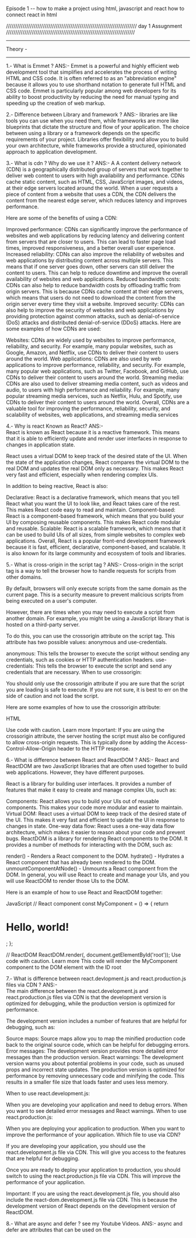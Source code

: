 Episode 1 --
how to make a project using html, javascript and react
how to connect react in html


///////////////////////////////////////////////////////////////////////
day 1 Assugnment
//////////////////////////////////////////////////////////////////////


********************
Theory -
********************


1.-  What is Emmet ?
   ANS:-  Emmet is a powerful and highly efficient web development tool that simplifies and accelerates the process of writing HTML and CSS code. It is often referred to as an "abbreviation engine" because it allows you to use shorthand notation to generate full HTML and CSS code. Emmet is particularly popular among web developers for its ability to boost productivity by reducing the need for manual typing and speeding up the creation of web markup.

2.-  Difference between Library and framework ?
   ANS:-  libraries are like tools you can use when you need them, while frameworks are more like blueprints that dictate the structure and flow of your application. The choice between using a library or a framework depends on the specific requirements of your project. Libraries offer flexibility and allow you to build your own architecture, while frameworks provide a structured, opinionated approach to application development.

3.- What is cdn ? Why do we use it ?
ANS:-  A
A content delivery network (CDN) is a geographically distributed group of servers that work together to deliver web content to users with high availability and performance. CDNs cache static content, such as HTML, CSS, JavaScript images, and videos, at their edge servers located around the world. When a user requests a piece of content from a website that uses a CDN, the CDN delivers the content from the nearest edge server, which reduces latency and improves performance.

Here are some of the benefits of using a CDN:

Improved performance: CDNs can significantly improve the performance of websites and web applications by reducing latency and delivering content from servers that are closer to users. This can lead to faster page load times, improved responsiveness, and a better overall user experience.
Increased reliability: CDNs can also improve the reliability of websites and web applications by distributing content across multiple servers. This means that if one server goes down, other servers can still deliver the content to users. This can help to reduce downtime and improve the overall availability of websites and web applications.
Reduced bandwidth costs: CDNs can also help to reduce bandwidth costs by offloading traffic from origin servers. This is because CDNs cache content at their edge servers, which means that users do not need to download the content from the origin server every time they visit a website.
Improved security: CDNs can also help to improve the security of websites and web applications by providing protection against common attacks, such as denial-of-service (DoS) attacks and distributed denial-of-service (DDoS) attacks.
Here are some examples of how CDNs are used:

Websites: CDNs are widely used by websites to improve performance, reliability, and security. For example, many popular websites, such as Google, Amazon, and Netflix, use CDNs to deliver their content to users around the world.
Web applications: CDNs are also used by web applications to improve performance, reliability, and security. For example, many popular web applications, such as Twitter, Facebook, and GitHub, use CDNs to deliver their content to users around the world.
Streaming media: CDNs are also used to deliver streaming media content, such as videos and audio, to users with high performance and reliability. For example, many popular streaming media services, such as Netflix, Hulu, and Spotify, use CDNs to deliver their content to users around the world.
Overall, CDNs are a valuable tool for improving the performance, reliability, security, and scalability of websites, web applications, and streaming media services




4.-  Why is react Known as React?
ANS:-  
React is known as React because it is a reactive framework. This means that it is able to efficiently update and render user interfaces in response to changes in application state.

React uses a virtual DOM to keep track of the desired state of the UI. When the state of the application changes, React compares the virtual DOM to the real DOM and updates the real DOM only as necessary. This makes React very fast and efficient, especially when rendering complex UIs.

In addition to being reactive, React is also:

Declarative: React is a declarative framework, which means that you tell React what you want the UI to look like, and React takes care of the rest. This makes React code easy to read and maintain.
Component-based: React is a component-based framework, which means that you build your UI by composing reusable components. This makes React code modular and reusable.
Scalable: React is a scalable framework, which means that it can be used to build UIs of all sizes, from simple websites to complex web applications.
Overall, React is a popular front-end development framework because it is fast, efficient, declarative, component-based, and scalable. It is also known for its large community and ecosystem of tools and libraries.



5.-  What is cross-origin in the script tag ?
ANS:-  Cross-origin in the script tag is a way to tell the browser how to handle requests for scripts from other domains.

By default, browsers will only execute scripts from the same domain as the current page. This is a security measure to prevent malicious scripts from being executed on a user's computer.

However, there are times when you may need to execute a script from another domain. For example, you might be using a JavaScript library that is hosted on a third-party server.

To do this, you can use the crossorigin attribute on the script tag. This attribute has two possible values: anonymous and use-credentials.

anonymous: This tells the browser to execute the script without sending any credentials, such as cookies or HTTP authentication headers.
use-credentials: This tells the browser to execute the script and send any credentials that are necessary.
When to use crossorigin:

You should only use the crossorigin attribute if you are sure that the script you are loading is safe to execute. If you are not sure, it is best to err on the side of caution and not load the script.

Here are some examples of how to use the crossorigin attribute:

HTML
<script crossorigin="anonymous" src="https://example.com/my-script.js"></script>

<script crossorigin="use-credentials" src="https://example.com/my-script.js"></script>
Use code with caution. Learn more
Important: If you are using the crossorigin attribute, the server hosting the script must also be configured to allow cross-origin requests. This is typically done by adding the Access-Control-Allow-Origin header to the HTTP response.




6.-  What is difference between React and ReactDOM ?
ANS:-  React and ReactDOM are two JavaScript libraries that are often used together to build web applications. However, they have different purposes.

React is a library for building user interfaces. It provides a number of features that make it easy to create and manage complex UIs, such as:

Components: React allows you to build your UIs out of reusable components. This makes your code more modular and easier to maintain.
Virtual DOM: React uses a virtual DOM to keep track of the desired state of the UI. This makes it very fast and efficient to update the UI in response to changes in state.
One-way data flow: React uses a one-way data flow architecture, which makes it easier to reason about your code and prevent bugs.
ReactDOM is a library for rendering React components to the DOM. It provides a number of methods for interacting with the DOM, such as:

render() - Renders a React component to the DOM.
hydrate() - Hydrates a React component that has already been rendered to the DOM.
unmountComponentAtNode() - Unmounts a React component from the DOM.
In general, you will use React to create and manage your UIs, and you will use ReactDOM to render those UIs to the DOM.

Here is an example of how to use React and ReactDOM together:

JavaScript
// React component
const MyComponent = () => {
  return <h1>Hello, world!</h1>;
};

// ReactDOM
ReactDOM.render(<MyComponent />, document.getElementById('root'));
Use code with caution. Learn more
This code will render the MyComponent component to the DOM element with the ID root




7.-  What is difference between react.devlopment.js and react.production.js files via CDN ?
ANS:-  
The main difference between the react.development.js and react.production.js files via CDN is that the development version is optimized for debugging, while the production version is optimized for performance.

The development version includes a number of features that are helpful for debugging, such as:

Source maps: Source maps allow you to map the minified production code back to the original source code, which can be helpful for debugging errors.
Error messages: The development version provides more detailed error messages than the production version.
React warnings: The development version warns you about potential problems in your code, such as unused props and incorrect state updates.
The production version is optimized for performance by removing unnecessary code and minifying the code. This results in a smaller file size that loads faster and uses less memory.

When to use react.development.js:

When you are developing your application and need to debug errors.
When you want to see detailed error messages and React warnings.
When to use react.production.js:

When you are deploying your application to production.
When you want to improve the performance of your application.
Which file to use via CDN?

If you are developing your application, you should use the react.development.js file via CDN. This will give you access to the features that are helpful for debugging.

Once you are ready to deploy your application to production, you should switch to using the react.production.js file via CDN. This will improve the performance of your application.

Important: If you are using the react.development.js file, you should also include the react-dom.development.js file via CDN. This is because the development version of React depends on the development version of ReactDOM.




8.-  What are async and defer ? see my Youtube Videos.
ANS:-  async and defer are attributes that can be used on the <script> tag in HTML to control how JavaScript files are loaded and executed.

async

The async attribute tells the browser to download and execute the JavaScript file as soon as it is available, without waiting for the rest of the page to load.
This can improve the performance of your page, but it can also cause problems if the JavaScript file depends on other elements on the page that have not yet loaded.
For example, if the JavaScript file contains code to initialize a navigation menu, and the navigation menu has not yet been loaded, the JavaScript code will not be able to initialize the menu properly.
defer

The defer attribute tells the browser to download the JavaScript file but wait to execute it until the rest of the page has loaded.
This ensures that the JavaScript file will not interfere with the loading of other elements on the page.
However, it can also delay the execution of the JavaScript code, which can impact the performance of your page.
When to use async and defer

You should use the async attribute if you want to improve the performance of your page and the JavaScript file does not depend on other elements on the page.
You should use the defer attribute if you want to ensure that the JavaScript file does not interfere with the loading of other elements on the page.
Which one to use?

In general, it is best to use the defer attribute unless you have a specific reason to use the async attribute.

Here are some examples of when you might use the async attribute:

If you are using a JavaScript library that needs to be loaded as soon as possible, such as a library that provides analytics or crash reporting.
If you are using a JavaScript file to load other resources, such as images or CSS files.
Here are some examples of when you might use the defer attribute:

If you are using a JavaScript file to initialize UI elements, such as a navigation menu or a modal dialog.
If you are using a JavaScript file to handle user interaction, such as clicking a button or submitting a form.





9.-   What is rrow Functions in react ?
And:- Arrow functions are a concise way to write functions in JavaScript. They were introduced in ES6, and they are widely used in React.
Arrow functions have a number of benefits over traditional function expressions, including:
:- They are more concise.
:- They are lexically bound, which means that they do not need to be bound to a specific context.
:- They can be used as expressions, which makes them more flexible.
To define an arrow function, you use the following syntax:

For example, the following arrow function is equivalent to the following traditional function expression:

JavaScript
const add = (a, b) => {
  return a + b;
};

function add(a, b) {
  return a + b;
}
Use code with caution. Learn more
Arrow functions can be used anywhere that a function expression is expected. For example, you can use them to define event handlers, component lifecycle methods, and render functions.

Here is an example of how to use an arrow function as an event handler:

JavaScript
<button onClick={() => alert('Hello, world!')}>Click me!</button>
Use code with caution. Learn more
This code will render a button that alerts the message "Hello, world!" when it is clicked.

Arrow functions are a powerful tool that can make your React code more concise, readable, and flexible.

Here are some additional benefits of using arrow functions in React:

Improved readability: Arrow functions can make your React code more readable by reducing the amount of boilerplate code that you need to write.
Reduced code duplication: Arrow functions can help you to reduce code duplication by allowing you to define concise, reusable functions.
Enhanced performance: Arrow functions can help to improve the performance of your React code by reducing the amount of overhead that is required to execute functions.


**********************
COADING -
**********************

1.- Setup all tool on your Pc 
   a.- VS Code
   b.- Chrome
   c.- Extensions
2.- Create a new Git Repo
3.- Built your First Hello World Program using 
   a.- Just HTML
   b.- Js and Manipulate the DOM
   c.- Using React
4.- use CDN links
5.- Creat an Elemnent 
6.- Create nested React Elements 
7.- use root.render
8.- Push Code to GitHub
9.- Learn About Arrow Functions before the next class







************************************************************************************************************
************************************************************************************************************
************************************************************************************************************
* day 2 Class Note
************************************************************************************************************
************************************************************************************************************-
* Parcel doing from pareljs.org-
* Dev Build
* Local server
* HMR (Hote Module Replacement)
* File Watching algrothime
* caching
* Image Optimization
* Minification
* Bundling
* Compress
* Consistant Hashing
* Coe Splitting
* Diffrential Bundling ( Support Older Browsers)
* Dignostic
* Error Handling
* HTTPs Tree Shaking ( reomve unused code for you)
* Diferent dev and Production Bundles
* 
* 
*
* 
* 
*
* 
*  
* ///////////////////////////////////////////////////////////////////////
* day 2 Assignment
* //////////////////////////////////////////////////////////////////////
* 
* 
* 
* ********************
* Theory -
* ********************
* 
* 1.-  What is NPM?
*    ANS:-  NPM is a package manager. it's not just node package manager no its official site it dan't hav a singal full form.
 -------   Here's a breakdown of what npm does:
*   Package Registry: npm serves as a huge repository of software packages written in JavaScript. These packages contain code for various functionalities, like
    building web applications, performing API requests, manipulating data, and much more.
*   Package Installation and Management: npm allows you to easily install these packages into your project by running simple commands. It downloads the required 
    package files, manages dependencies between packages, and ensures everything is configured correctly.
    Version Control: npm lets you specify which version of a package you want to install and provides a way to update packages to newer versions easily.
    Dependency Resolution: When a package depends on other packages, npm automatically determines the required versions and installs them, saving you time and 
    effort.
    Script Execution: npm provides the ability to run custom scripts associated with packages, such as build scripts or test scripts.
    Community Contribution: npm thrives on a large and active community of developers who contribute and maintain packages, constantly expanding the available 
    functionalities.
  ------- Here are some reasons why npm is popular among developers:

     Wide range of packages: --  The npm registry boasts millions of packages, catering to various needs and tasks.
     Ease of use: --  Installing and managing packages is straightforward with simple commands.
    Version control: --  npm ensures you get the right version of each package and offers convenient upgrading options.
    Dependency management: --  npm handles dependencies automatically, simplifying project setup and maintenance.
* 
* 
* 2.- What is Parcel/Webpack? Why do we need it?
*  ANS:-  Both Parcel and Webpack are bundlers for front-end development. They are tools that help you bundle multiple files like your JavaScript, CSS, and HTML into a single file or a set of optimized files for your web application. This makes your web app leaner, faster to load, and easier to manage.

Here's why you might need a bundler like Parcel or Webpack:

Modularization: Break down your code into smaller, reusable modules for better organization and easier maintenance.
Dependency Management: Handle dependencies between different modules, ensuring everything works together seamlessly.
Transpiling: Convert modern JavaScript syntax to older versions that most browsers understand.
Minification: Reduce the size of your code by removing unnecessary characters and whitespace, improving loading speed.
Module Hot Reloading: See changes you make to your code reflected in the browser instantly without needing to refresh the page.
But why choose Parcel or Webpack? Each has its strengths and weaknesses:

Parcel:

Zero configuration: Just install Parcel and start using it without any complex setup.
Fast and simple: Bundles your code quickly and efficiently, making it good for beginners and smaller projects.
Automatic file type support: Handles various file types like JavaScript, CSS, HTML, and images without needing additional plugins.
Limited customization: Less flexible than Webpack for fine-grained control over your bundling process.
Webpack:

Highly configurable: Offers extensive options for customizing your bundling process to fit your specific needs.
Powerful ecosystem: Supports a vast array of plugins and loaders for specific functionalities and integrations.
Scalable: Suitable for large and complex projects with intricate dependencies and customization requirements.
Steeper learning curve: Requires more configuration and understanding of its inner workings compared to Parcel.
* 3.- What is Parcel-cache?
*  ans:-  
In Parcel, the .parcel-cache directory acts as a temporary storage location for information about your project during the build process. It plays a crucial role in optimizing build times and improving developer experience.

Here's how parcel-cache works:

Storing processed information: During the initial build, Parcel analyzes your project files, processes them (transpiling, minifying, etc.), and saves the processed versions in the .parcel-cache directory. This includes things like converted JavaScript modules, optimized CSS styles, and prepared assets.

Faster subsequent builds: When you make changes to your project and re-run Parcel, it checks the .parcel-cache directory for existing information. If the relevant files haven't changed, it can simply utilize the cached versions instead of reprocessing them from scratch. This significantly speeds up the build process, especially for large projects with numerous files.

Granular cache invalidation: .parcel-cache isn't just a static dump of everything. Parcel intelligently tracks dependencies between files. If you modify a file, it only invalidates the cached versions of files directly affected by the change and reprocesses those, while leaving others untouched. This ensures efficient cache utilization and avoids unnecessary rebuilding of unchanged parts.

Benefits of parcel-cache:

Faster build times: Subsequent builds become significantly faster because of cached information, saving you development time.
Improved developer experience: Quicker builds make the development process smoother and more responsive.
Resource optimization: Reusing cached information reduces CPU and memory usage during builds.
* 4.- What is npx?
*  ANS:-  npx stands for Node Package Executor. It's a utility included with npm, the Node Package Manager. Unlike npm, which primarily focuses on installing and managing packages, npx offers a way to execute packages globally without installing them.

Here's how npx works:

Executing packages: Simply use npx followed by the package name to run it, even if it's not installed globally. It automatically locates the package in the npm registry, downloads it temporarily, and runs it.
Avoiding global installations: This eliminates the need to install packages globally, which can clutter your system and lead to conflicts.
Temporary dependencies: The downloaded package is only used for the current execution and disappears afterward, ensuring a clean working environment.
Version control: You can specify the desired version of the package using the @ symbol after the package name, ensuring you use the specific version needed.
Here are some benefits of using npx:

Convenience: Avoids the hassle of installing and uninstalling packages for temporary usage.
Cleanliness: Maintains a clean system by not polluting it with unnecessary global installations.
Version control: Ensures you run the intended version of the package for each execution.
Versatility: Works with any package available in the npm registry, not just development tools.
Here are some examples of how you can use npx:

Run the ESLint linter on a single file: npx eslint my-file.js
Generate a new React project with Create React App: npx create-react-app my-app
Start a local server with Prettier: npx prettier-server
Overall, npx is a valuable tool for developers as it offers a convenient and efficient way to execute packages without adding clutter to your system. It promotes a clean development environment and allows you to utilize various tools without permanent installations.
* 5.- What is difference between dependencies vs devDependencies?
*  ANS:-  
Both dependencies and devDependencies are important parts of managing packages in projects, but they serve different purposes. Here's a breakdown of their key differences:

Dependencies:

Required for production: These are packages your application needs to function properly in a live environment. They are included in the final version of your application that users interact with.
Examples: Libraries for essential functionalities like UI rendering, data fetching, routing, etc.
Installation: Installed with npm install by default and automatically included in your production builds.
devDependencies:

Development tools: These are packages used only during the development process, not in the final application. They help with tasks like building, testing, linting, debugging, etc.
Examples: Build tools like Webpack, ESLint for code quality, test frameworks like Jest, etc.
Installation: Installed with npm install --save-dev and excluded from production builds.

Here's a table summarizing the key differences:

Feature           	                          Dependencies	                                  devDependencies
Purpose	                                Required for production functionality	         Used only during development
Included in final application	          Yes                                            No
Installation command	                  npm install	                                   npm install --save-dev
Excluded from production builds	        No	                                           Yes


Why the distinction matters:
Keeping production builds lean: By excluding devDependencies from your production builds, you keep the final application size smaller and faster to load for users.
Clear separation of concerns: Having separate dependencies and devDependencies helps maintain a clean project structure and avoids unnecessary clutter in your production code.
Development convenience: Easily access development tools while keeping them separate from your core application logic.
Choosing the right category:

It's crucial to carefully consider which category a package belongs to. If it's essential for your application's functionality, it belongs under dependencies. If it's solely used for development tasks, consider it a devDependency.

By understanding the differences and using them properly, you can manage your project's dependencies efficiently and optimize your production builds for better performance.
* 6.- What is Tree Shaking?
* ANS:-  In software development, particularly in JavaScript applications, tree shaking refers to the process of removing unused code from your bundle. Imagine a tree with numerous branches, where each branch represents a module in your code. Tree shaking identifies and eliminates the branches (modules) that aren't actually used by your application, resulting in a leaner and faster bundle.

Here's how it works:

Dependency analysis: During the build process, tools like Webpack or Parcel analyze your code to determine which modules are imported and used by other modules. Essentially, they trace the "connections" between branches in the tree.
Identifying dead code: Modules not connected to anything and not directly imported by your application are considered "dead code." These are the branches that can be safely removed without affecting the functionality of your code.
Code removal: The identified dead code is then physically removed from your bundle, significantly reducing its size.
Benefits of tree shaking:

Smaller bundle size: Less code translates to a smaller bundle, which reduces download times and improves the performance of your application.
Faster loading times: Smaller bundles take less time to download and parse, leading to quicker web application loading.
Improved user experience: Faster loading times translate to a better user experience, especially on slower internet connections.
Efficient resource utilization: Reduced code usage optimizes memory usage and resource consumption on both client and server sides.
How to enable tree shaking:

Bundlers: Most modern bundlers like Webpack and Parcel come with tree shaking functionality built-in. You can often enable it with specific configuration options or flags.
Module systems: Using modern module systems like ES Modules with static imports and exports helps the bundler better understand dependencies and analyze dead code effectively.
Remember:

Tree shaking effectiveness depends on your code structure and how well modules are imported and used.
Not all code can be removed through tree shaking. Code used dynamically or at runtime might still be included.
Overall, tree shaking is a valuable technique for optimizing your JavaScript applications, leading to faster loading times, better user experience, and efficient resource utilization. By incorporating it into your development workflow, you can deliver robust and performant web applications.
* 7.- What is Hot Module Replacement? 
*   ANS:- 
Hot Module Replacement (HMR) is a powerful feature in development tools like Webpack that enables you to see changes you make to your code reflected in the browser instantly, without needing to refresh the page. This can significantly improve your development experience by making it faster and more efficient to iterate on your code.

Here's how it works:

Changes detected: When you edit a file (JavaScript, CSS, HTML, etc.) in your project, HMR automatically detects the change.
Module analysis: HMR analyzes the changed file and determines which modules it impacts and how they relate to other modules in your application.
Selective update: Instead of rebuilding the entire application, HMR only updates the affected modules and replaces them in the existing bundle running in the browser.
Instant update: The refreshed modules are quickly injected into the running application, causing the changes to appear in the browser instantaneously.
Benefits of HMR:

Faster development cycle: You don't need to wait for page refreshes after every change, leading to a much faster development cycle.
Improved debugging: You can see the impact of your changes immediately, making it easier to diagnose and fix bugs.
Enhanced productivity: HMR eliminates the repetitive task of refreshing the page, allowing you to focus on coding and improving your application.
Live coding experience: You can effectively "live code" and see your changes come to life instantly, making development more interactive and enjoyable.
Limitations of HMR:

Not guaranteed for all modules: Certain modules (like those using complex state management) might not be fully compatible with HMR.
Performance considerations: While generally fast, HMR can sometimes add slight overhead to the building and updating process.
Overall, HMR is a powerful tool that can significantly improve your development workflow by making it faster, more efficient, and more enjoyable. It's especially beneficial for projects with frequent code changes and complex UIs.
* 8.- listdown your faverite five superpowers of parceland describe any three of them in your words?
*   ANS:- 1. Zero Configuration: Imagine stepping into a kitchen with all the ingredients prepped and the utensils ready to go. Parcel is like that! It requires minimal configuration, allowing you to start building your project right away without getting bogged down in settings and options.

2. Blazingly Fast Bundling: Forget waiting for your code to compile for an eternity. Parcel boasts incredibly fast bundling speeds, letting you see your changes reflected in the browser instantly. Development becomes a smooth, responsive dance instead of a slow, frustrating crawl.

3. Automatic File Type Support: Whether you're dealing with JavaScript, CSS, HTML, images, or even fonts, Parcel handles them all effortlessly. No need to install separate loaders or plugins for each file type. It's like having a universal translator for your code ecosystem.

4. Developer Experience Delight: Parcel focuses on making your development life a paradise. Hot Module Replacement lets you see changes instantly, code splitting keeps your bundle size lean, and error messages are clear and helpful. It's like coding with a best friend who always has your back.

5. Built-in Server and Production Readiness: Gone are the days of setting up separate servers for development and production. Parcel includes a built-in development server and helps you prepare your code for deployment with ease. It's like having a one-stop shop for your entire front-end workflow.

Describing three in my own words:

Zero Configuration: Picture a painter's palette with all the vibrant colors readily available. No need to mix your own or search for the perfect shade. With Parcel, you grab your brush and start painting immediately, unleashing your creativity without technical roadblocks.

Blazingly Fast Bundling: Imagine a cheetah typing code instead of a snail. That's the speed we're talking about! Changes appear in the browser like lightning, keeping your development flow in a constant state of momentum and excitement.

Automatic File Type Support: Think of a universal translator for languages, but for code files. Parcel understands all the dialects, seamlessly handling JavaScript, CSS, HTML, and more, allowing you to communicate your ideas in any format without needing multiple interpreters.

These are just a taste of Parcel's impressive superpowers. If you're looking for a tool that makes front-end development faster, smoother, and more enjoyable, give Parcel a try. It might just become your new code superhero!
* 9.- What is .gitignore? What should we add and not add into it?
*   ANS:- .gitignore file is a simple text file in your Git repository that tells Git what files and folders to ignore when tracking changes. This helps keep your Git repository clean and organized by excluding unnecessary or temporary files that shouldn't be part of your codebase.

Here's what to add and not add to your .gitignore file:

Add:

Generated files: Any files generated by build processes, compilers, or other tools, like compiled JavaScript/CSS, minified files, or production builds.
Environment-specific files: Configuration files specific to your development environment, like local database credentials, API keys, or development server settings.
Logs and temporary files: Temporary files created during development, like logs, caches, or test output.
Personal and IDE settings: IDE project files, code editor settings, or personal configuration files not relevant to the codebase.
Large media files: Big multimedia files like images, videos, or audio not intended for version control due to their size.
Don't Add:

Source code: Any files containing your actual code (JavaScript, Python, etc.), templates, or configuration files relevant to your application's functionality.
Documentation: Application documentation, readme files, or API reference files that should be tracked and versioned.
Tests: Unit tests, integration tests, and other test files essential for verifying your code's functionality.
Build scripts: Scripts used to build your application, like webpack configuration files or deployment scripts.
Important data: Configuration files or data files vital for the application's operation, like database schema definitions or seed data.
Remember:

Use clear and concise patterns in your .gitignore file. Common ignore patterns like *.log or node_modules/* can be helpful.
Be cautious about ignoring things like sensitive information or production secrets. Consider using separate files or environment variables for such data.
Share your .gitignore file with your team to ensure everyone follows the same rules for Git.
By maintaining a well-crafted .gitignore file, you can improve your Git workflow and keep your repository clean, focused, and easy to manage.
* 10.- What is deferance between package.json and package-lock.json?
*   ANS:- The main difference between package.json and package-lock.json lies in their purpose and how they manage dependencies in your project. Here's a breakdown:

1. Purpose:

package.json:

Acts as the manifest file for your project.
Specifies project information like name, version, description, authors, etc.
Declares your project's dependencies by listing the packages it relies on, along with their desired versions (ranges or specific versions).
package-lock.json:

Generated automatically by npm when you install or update a package.
Locks down the exact versions of all your dependencies and their sub-dependencies.
Ensures deterministic installations across different environments, regardless of individual machine configurations.
2. Version Management:

package.json:

Provides flexible version ranges for dependencies. For example, you might specify "^3.2.0" for a package, allowing npm to install any version above 3.2.0 but below 4.0.0.
This gives you some freedom to automatically get newer minor or patch updates within the specified range.
package-lock.json:

Pins down the exact version of every dependency and its sub-dependencies.
This ensures every machine installing your project uses the same precise versions, leading to reproducible builds and behavior.
3. Sharing and Collaboration:

package.json:

Shared with your team and included in version control like Git.
Developers can understand the declared dependencies and their versions.
Provides a basis for initial installation and setup.
package-lock.json:

Primarily used locally on each developer's machine.
Guards against unexpected dependency changes due to version ranges in package.json.
Should not be included in version control.
In summary:

package.json specifies your desired dependencies and versions, offering flexibility.
package-lock.json ensures exact versions are used in every installation, promoting reproducibility and stability.
Both files work together to manage your project's dependencies effectively. By understanding their differences, you can leverage them to maintain a reliable and predictable development environment.
* 11.- Why should i not modify package-lock.json?
*   ANS:- There are several reasons why you should generally avoid modifying package-lock.json manually:

Deterministic builds: package-lock.json ensures that whenever you run npm install or npm update, your project receives the exact same versions of all its dependencies and sub-dependencies. This is crucial for:

Reproducible builds: Every developer working on your project will have the same environment, leading to consistent behavior and avoiding discrepancies that can arise from different versions.
Testing reliability: Unit tests and other automated tests will always have the same dependencies to interact with, making test results consistent and reliable.
Production stability: Deploying your application using the versions specified in package-lock.json avoids unexpected behavior due to changing dependency versions.
Version lock conflicts: Modifying package-lock.json by hand can potentially cause conflicts with the version ranges and dependencies specified in package.json. This can lead to unpredictable behavior and break your build.

NPM handles updates: npm is designed to manage dependency updates for you. Modifying package-lock.json bypasses this mechanism and can introduce complexities when updating individual dependencies later.

Potential for errors: Manually editing package-lock.json can lead to accidental errors that may not be easily detectable. This can introduce unforeseen issues into your project.

Best practices:

Use npm install, npm update, or your build tool's preferred command to manage dependencies and update package-lock.json automatically.
If you need to modify a specific dependency version, consider updating package.json and running npm install to update both files again.
Only modify package-lock.json in rare cases where specific conflicts need to be resolved manually. Do so with caution and understanding the potential consequences.
In most situations, letting npm and your build tool handle package-lock.json is the safest and most reliable approach. This ensures predictable builds, stable dependencies, and avoids the risks associated with manual manipulation.

* 12.- What is Node-Modules? is it a good idea to push that on git?
*   ANS:- The node_modules folder contains all the downloaded dependencies your project relies on from the npm registry. Pushing it to Git is generally not recommended for several reasons:

1. Size and Redundancy:

node_modules often holds large libraries and files, bloating your Git repository unnecessarily. This can significantly increase storage requirements and slow down downloads for collaborators.
Each developer's machine already downloads and installs the required dependencies based on your package.json file, making the folder redundant in the repository.
2. Version Control Issues:

Frequent updates to dependencies can result in a constantly changing node_modules folder, making it difficult to track changes and manage versions effectively in Git.
Conflicts can arise when merging branches involving changes to dependencies, leading to complex merge resolutions.
3. Security Concerns:

Pushing sensitive information like API keys or other secrets accidentally included in dependencies can pose security risks. It's best to handle such information separately using environment variables or secure storage mechanisms.
4. Alternative Solutions:

Using tools like npm install during deployment ensures fresh installs of dependencies on target environments without bloating the Git repository.
Utilizing dependency caching in CI/CD pipelines can further optimize deployments and avoid repetitive downloads.
Instead of pushing node_modules:

Add node_modules to your .gitignore file to exclude it from version control.
Ensure your package.json properly specifies all required dependencies and their versions.
Rely on your build process or deployment scripts to install the necessary dependencies on different environments.
By avoiding pushing node_modules, you can maintain a clean and efficient Git repository, simplify collaboration, and avoid potential issues related to size, version control, and security.

Remember:

While pushing node_modules might seem convenient in rare cases, its downsides often outweigh the benefits. Consider alternative solutions like automated installations and dependency caching for a more streamlined and secure development workflow.
* 13.- What is dist folder?
*   ANS:- In software development, the dist folder (short for distribution) typically holds the compiled or production-ready version of your application or project. It often houses files that are ready to be deployed to a live environment or distributed to users.

Here's what commonly gets stored in a dist folder:

Minified and optimized files: Javascript, CSS, and other web assets might be minified and optimized to reduce their size and improve loading speed in production.
Compiled code: Depending on your development tools and languages, compiled versions of your code (.exe files for desktop applications, bundled JavaScript for web apps) might reside in the dist folder.
Static assets: Images, fonts, and other static files used in your application are often placed in the dist folder for deployment.
Generated configurations: Some build tools might generate configuration files specific to the production environment and put them in the dist folder.
The specific contents of the dist folder will vary depending on the type of project you're working on and the tools you're using. However, the general principle remains the same - it stores the final, optimized version of your project that's ready for deployment and consumption by users.

Here are some additional points to consider:

Not version-controlled: The dist folder typically isn't included in your Git repository as it contains generated and optimized files. Pushing it to Git would unnecessarily bloat the repository and cause version control issues.
Generated during build: The contents of the dist folder are usually generated during a build process using tools like Webpack, Parcel, or other build systems. These tools analyze your source code and dependencies, optimize files, and generate the final artifacts for deployment.
Specific structure: Depending on the build tools and project needs, the dist folder might have a specific structure with subfolders for different types of assets or resources.
Understanding the purpose and contents of the dist folder helps you navigate your project structure better and manage your build process effectively. It's essential to distinguish it from your source code folder (often called src) and understand how both play crucial roles in your development workflow.
* 14.- What is browserlists Read and dif bundlers: vite, webpack, parcel
*   ANS:- Browserlists Read and Dif Bundlers: Vite, Webpack, Parcel
This inquiry touches on two separate topics: browserlists and bundlers. Let's explore them individually:

1. Browserlists Read and Dif:

Browserlists: A web platform containing data on various browsers and their supported features. It defines "targets" based on browser usage statistics and ensures your code works for the intended audience.
Read and Dif: Refers to reading and comparing browserlist targets. This helps developers understand which browsers their code needs to support and identify differences between target definitions.
2. Bundlers: Vite, Webpack, Parcel:

Bundlers: Tools that combine various files like JavaScript, CSS, and HTML into a single bundle or several optimized files. This simplifies deployment and improves web app performance.
Vite: A modern bundler known for its blazing-fast build times and hot module replacement (HMR) functionality.
Webpack: A powerful and highly configurable bundler offering comprehensive control over your build process and extensive plugin ecosystem.
Parcel: A zero-configuration bundler focused on ease of use and automatic file type support.


Comparing the Bundlers:

    Feature	                           Vite	                        Webpack	                       Parcel
  Configuration            	        Zero-configuration	          Highly configurable	          Zero-configuration
  Build Speed                    	  Extremely fast	              Moderate	                    Fast
  HMR	                              Yes	                          Yes	                          Yes
  Community and Plugins	            Growing	                      Mature and extensive	        Moderate
  Learning Curve                   	Easy	                        Steeper                     	Easy


Choosing the Right Bundler:
The choice depends on your project's needs and preferences:

Vite: Ideal for quick development cycles and projects needing fast builds and real-time updates.
Webpack: Suitable for complex projects requiring fine-grained control and extensive plugin capabilities.
Parcel: Perfect for beginners and projects emphasizing simplicity and automatic configuration.
Additional Resources:

Browserlists: https://github.com/browserslist/browserslist
Vite: https://vitejs.dev/
Webpack: https://github.com/webpack/webpack.js.org
Parcel: https://en.parceljs.org/getting_started.html

* 15.- Read About: ^ - caret and ~ - tilda.
*   ANS:- done
* 16.- Read about Script types in Html (MDN Docs).
*   ANS:- done
* 17._ Difference beetween git and github?
*   ANS:- Git and GitHub, while often used interchangeably, are distinct tools with different purposes in software development. Here's a breakdown of their key differences:

1. Nature:

Git: A version control system (VCS) used to track changes in code over time. It allows you to save different versions of your project, revert to past states, and collaborate with others.
GitHub: A web-based hosting platform for Git repositories. It provides a user interface and collaboration features for teams to manage their code together.
2. Functionality:

Git: Focuses on storing and managing versions of your project files. It offers branching and merging functionality to collaborate and track different development paths.
GitHub: Offers additional features like issue tracking, project management tools, code review tools, and social functionalities like following other developers and projects.
3. Scope:

Git: Can be used locally on your own computer or collaboratively with others through remote repositories hosted on platforms like GitHub.
GitHub: Primarily used for public or private code hosting and collaboration among teams.
4. Accessibility:

Git: Requires installation and command-line interaction.
GitHub: Provides a web-based interface and offers graphical tools for easier Git manipulation.
5. Ownership:

Git: Open-source software maintained by the Linux Foundation.
GitHub: Owned by Microsoft.
Analogy:

Think of Git as a notebook where you track changes in your project's files. GitHub is like a cloud drive where you can store and share your notebooks with others and collaborate on them.

In summary:

Git is the tool for managing versions of your code.
GitHub is the platform for hosting and collaborating on Git repositories.
Both Git and GitHub are essential tools for software development, each playing a crucial role in managing and collaborating on code projects. Understanding their differences and how they work together will help you choose the right tools for your project and streamline your development workflow.


**********************
COADING -
**********************

1.- intialize npm into your repo.
2.- install react and react-dom
3.- remove CDN links into react.
4.- install parcel
5.- ignite your app with parcel.
6.- add script for "start" and "build" with parcel commands.
7.- add .gitignore file
8.- add browserlists.
9.- build a production version of your code using parcel build.


**********************
Reference -
**********************

1.- Creating your own create-react-app
2.- parcel documentation 
3.- Browserlist: https://browserlist.dev/
4.- Parcel on Production


************************************************************************************************************
************************************************************************************************************
************************************************************************************************************






************************************************************************************************************
************************************************************************************************************
************************************************************************************************************
* day 3 Topics
************************************************************************************************************
************************************************************************************************************-
* 
* 1- JSX
* 2- React.crteateElement vs JSX
* 3- Benefits of jsx
* 4- Behind the Scenes of JSX
* 5- BAbel & Parcel role in JSX
* 6- Components
* 7- Functional Components
*    (i)- Composing Components
* 8.- What is Eqamscript (ES6)
* 
* ///////////////////////////////////////////////////////////////////////
* day 3 Assignment
* //////////////////////////////////////////////////////////////////////
* 
* 
* 
* ********************
* Theory -
* ********************
* 
* 1.-  What is JSX?
*    ANS:-  JSX, which stands for JavaScript Syntax Extension, is a way to write HTML-like code directly within your JavaScript files. It allows you to create components with familiar HTML syntax and embed them within your JavaScript code, making it easier to build user interfaces in React and other web frameworks.

Here are some key features of JSX:

HTML-like syntax: You can use familiar HTML tags and attributes within your JavaScript files, making it easier to understand and write the structure of your components.
Components: JSX elements represent components, which are reusable pieces of UI that can be combined to build complex interfaces.
Expression embedding: You can embed JavaScript expressions within JSX attributes and tags, allowing you to dynamically set values and attributes based on data or state.
Improved readability: JSX can make your code more readable and maintainable by separating UI logic from JavaScript logic in a clear and distinct way.


Here's an example of how JSX might be used in a React component:

JavaScript
const Greeting = () => {
  const name = 'John';
  return (
    <h1>Hello, {name}!</h1>
  );
};

ReactDOM.render(<Greeting />, document.getElementById('root'));
Use code with caution. Learn more
In this example, the Greeting component uses JSX to create an <h1> element with the message "Hello, John!". The curly braces allow us to embed the variable name directly within the element's content.

Here are some benefits of using JSX:

Simplicity: JSX makes it easier to write and maintain complex user interfaces with a familiar syntax.
Readability: By separating UI logic from JavaScript logic, JSX can improve the overall readability of your code.
Component-based development: JSX encourages a component-based approach to UI development, which can make your code more modular and reusable.
However, there are also some potential drawbacks to using JSX:

Learning curve: If you're not familiar with HTML or XML, JSX can have a slight learning curve.
Potential for errors: Embedding JavaScript expressions within JSX can introduce new types of errors if not used carefully.
Not universally supported: JSX is specific to certain frameworks like React and might not be suitable for all projects.
Overall, JSX is a powerful tool that can simplify and improve the development of user interfaces in React and other web frameworks. However, it's important to weigh the benefits and drawbacks before deciding whether to use it in your project.
* 
* 
* 2.- Superpowers of JSX?
*    ANS:- While JSX might not exactly be a superhero with flashy capes and laser vision, it does boast some impressive superpowers that can dramatically improve your web development experience, especially when building user interfaces (UIs) with React and other similar frameworks. Let's dive into some of its most impactful strengths:

1. Simplifying UI Development:

Familiar Syntax: Forget complex JavaScript object manipulations for UI elements. JSX lets you write UI structures using familiar HTML-like syntax, making code more intuitive and easier to grasp, both for you and your collaborators.
Direct Manipulation: No more jumping between HTML and JavaScript files. JSX lets you embed dynamic behavior directly within your UI elements using JavaScript expressions, creating a seamless flow between structure and logic.
Component Focus: JSX encourages a component-based approach, breaking down your UI into reusable pieces. This promotes modularity, simplifies maintenance, and encourages code reuse, saving you time and effort.
2. Improved Readability and Maintainability:

Clear Separation: Unlike traditional JavaScript where UI and logic might get entangled, JSX keeps them distinctly separate. This enhances code readability, making it easier to understand component behavior and identify potential issues.
Self-Documenting: With JSX, the UI structure is immediately visible within your JavaScript code, acting as a built-in documentation element. This reduces the need for separate documentation files and improves overall project understanding.
Error Catching: JSX leverages the power of static type checking in frameworks like TypeScript. This helps catch typos and syntax errors in your UI elements right when you write them, leading to cleaner and more stable code.
3. Enhanced Developer Experience:

Faster Prototyping: The intuitive syntax and component-based approach of JSX allow for rapid prototyping and experimentation with your UI. You can quickly build and iterate on different layouts and functionalities, boosting your development speed.
Hot Module Replacement (HMR): Many frameworks using JSX like React also support HMR, allowing you to see changes to your UI reflected in the browser instantly without needing to refresh the page. This creates a smooth and reactive development experience, making development more enjoyable and efficient.
Large Community and Ecosystem: JSX is widely used in popular frameworks like React and Vue.js, benefitting from a vast community of developers and an extensive ecosystem of libraries and tools. This provides access to readily available solutions and support for various UI development challenges.
While JSX isn't a magic solution to all UI development problems, its superpowers undeniable provide significant advantages and contribute to a more productive, enjoyable, and efficient development workflow.

Remember, like any tool, mastering JSX effectively requires practice and understanding its limitations. But when used properly, it can unlock a whole new level of UI development power, propelling your projects to greater heights.
* 3.- Role of type attribute in script tag? What options can I use there?
*    ANS:- The type attribute in the <script> tag plays a crucial role in web development by specifying the scripting language of the content within the tag. It helps the browser interpret the script correctly and execute it appropriately. Here's a breakdown of its role and the options you can use:

Role:

Identifies the scripting language used in the script content.
Helps the browser determine how to parse and execute the script.
Ensures compatibility with different browsers and scripting languages.
Options:

The most common options for the type attribute are:

"text/javascript" (default): This is the default value and the most widely used one for JavaScript scripts. If you omit the type attribute, the browser will typically assume it's JavaScript.
"module": This specifies that the script is a JavaScript module, enabling features like code import and export. This is often used with modern module systems like ES Modules.
"application/javascript": This is another valid option for specifying JavaScript, but it's less commonly used than "text/javascript".
Other scripting languages: Depending on your specific needs, you can use the MIME type of other scripting languages like CoffeeScript ("text/coffeescript") or TypeScript ("text/typescript").
Considerations:

Choose the type attribute based on the actual scripting language used in your script content. Mismatching the type and language can lead to errors and malfunctioning scripts.
If using modules, ensure your browser and build tools support the chosen module system (e.g., ES Modules) and the specified MIME type.
It's generally recommended to explicitly specify the type attribute even though "text/javascript" is the default, especially for improved clarity and avoid browser guessing.
Remember:

Choosing the right type attribute for your <script> tags is crucial for ensuring proper execution of your scripts and maintaining compatibility across different browsers and environments. By understanding the role and available options, you can leverage this attribute effectively in your web development projects.
* 4.- {TitleComponent} vs {<TitleComponent/>} vs {<TitleComponent></TitleComponent>}
*    ANS:- 
These three expressions appear similar but have distinct meanings in JSX, primarily involving the concept of components and props:

{TitleComponent}: This represents a variable or value holding the reference to the TitleComponent component. Similar to how you assign values to variables like const name = "John";, here you're storing the component in a variable named TitleComponent. You can later use this variable to render the component elsewhere in your code.

{<TitleComponent/>}: This is actually rendering the TitleComponent itself. The angle brackets <> denote a JSX element, and since there are no closing tags or props provided, it assumes you want to render the component with its default behavior and without any additional data.

{<TitleComponent></TitleComponent>}: This is also rendering the TitleComponent but with an empty child element. The closing tags ensure the children of the TitleComponent are considered, even if currently empty. This typically signifies you plan to dynamically populate the child content later in your code, like:

JavaScript
const message = 'Welcome, User!';

return (
  <div>
    {<TitleComponent>{message}</TitleComponent>}
  </div>
);
Use code with caution. Learn more
Here's a table summarizing the key differences:

Expression	                                  Meaning	                                              Renders component?	       Empty children?
{TitleComponent}	                        Variable holding the component reference	                      No                     	No
{<TitleComponent/>}	                      Renders the component with default behavior	                    Yes	                    No
{<TitleComponent></TitleComponent>}	      Renders the component with empty children	                      Yes	                    Yes


Remember, choosing the appropriate expression depends on your specific intention. If you just want to hold the component reference for later use, use the variable form. If you want to immediately render it with default behavior, use the shorthand form. And if you plan to dynamically fill its content later, use the explicit closing tags form.



**********************
COADING -
**********************

1.- Create a nested Header Element using React.createElement(h1,h2,h3 inside a div with class "title). (Done)
  2.- Create a same Element using JSX. (Done)
  3.- Create a functional Component of the same with JSX. (Done)
  4.- Pass Attribute into the tag in JSX.
  5.- Composition of the Component  (Add a Component inside another).
6.- Create a header Component From Scrach using Functional Component with JSX.
  7.- Add A Logo on left.
  8.- Add search bar in middle.
  9.- Add User icon on right
  10.- Add css to make it look nice.
**********************
References -
**********************

1.- Bable: https://babeljs.io/
2.- Attribute Type: https://developer.mozilla.org/en-US/docs/Web/HTML/Element/script#attr-type
3.- JS Module: https://developer.mozilla.org/en-US/docs/Web/JavaScript/Guide/Modules
4.- Bable Playground: https://babeljs.io/repl#
5.- React without JSX: https://reactjs.org/docs/react-without-jsx.html


************************************************************************************************************
************************************************************************************************************
************************************************************************************************************









************************************************************************************************************
************************************************************************************************************
************************************************************************************************************
* day 4 Class Note
************************************************************************************************************
************************************************************************************************************-
* 
* 
* 
* 
* 
* 
* 
* 
* 
* 
* 
*
* 
* 
*
* 
*  
* ///////////////////////////////////////////////////////////////////////
* day Assignment
* //////////////////////////////////////////////////////////////////////
* 
* 
* 
* ********************
* Theory -
* ********************
* 
* 1.-  
*    ANS:-  
* 
* 
* 2.- 
* 3.- 
* 4.- 
* 5.- 
* 6.- 
* 7.- 
* 8.- 
* 9.- 
* 10.- 
* 11.- 
* 12.- 
* 13.- 
* 14.- 
* 15.- 
* 16.- 
* 17.- 


**********************
COADING -
**********************

1.- 
2.- 
3.- 
4.- 
5.- 
6.- 
7.- 
8.- 
9.- 

**********************
Reference -
**********************

1.- 
2.- 
3.- 
4.- 


************************************************************************************************************
************************************************************************************************************
************************************************************************************************************










************************************************************************************************************
************************************************************************************************************
************************************************************************************************************
* day Class Note
************************************************************************************************************
************************************************************************************************************-
* 
* 
* 
* 
* 
* 
* 
* 
* 
* 
* 
*
* 
* 
*
* 
*  
* ///////////////////////////////////////////////////////////////////////
* day Assignment
* //////////////////////////////////////////////////////////////////////
* 
* 
* 
* ********************
* Theory -
* ********************
* 
* 1.-  
*    ANS:-  
* 
* 
* 2.- 
* 3.- 
* 4.- 
* 5.- 
* 6.- 
* 7.- 
* 8.- 
* 9.- 
* 10.- 
* 11.- 
* 12.- 
* 13.- 
* 14.- 
* 15.- 
* 16.- 
* 17.- 


**********************
COADING -
**********************

1.- 
2.- 
3.- 
4.- 
5.- 
6.- 
7.- 
8.- 
9.- 

**********************
Reference -
**********************

1.- 
2.- 
3.- 
4.- 


************************************************************************************************************
************************************************************************************************************
************************************************************************************************************










************************************************************************************************************
************************************************************************************************************
************************************************************************************************************
* day Class Note
************************************************************************************************************
************************************************************************************************************-
* 
* 
* 
* 
* 
* 
* 
* 
* 
* 
* 
*
* 
* 
*
* 
*  
* ///////////////////////////////////////////////////////////////////////
* day Assignment
* //////////////////////////////////////////////////////////////////////
* 
* 
* 
* ********************
* Theory -
* ********************
* 
* 1.-  
*    ANS:-  
* 
* 
* 2.- 
* 3.- 
* 4.- 
* 5.- 
* 6.- 
* 7.- 
* 8.- 
* 9.- 
* 10.- 
* 11.- 
* 12.- 
* 13.- 
* 14.- 
* 15.- 
* 16.- 
* 17.- 


**********************
COADING -
**********************

1.- 
2.- 
3.- 
4.- 
5.- 
6.- 
7.- 
8.- 
9.- 

**********************
Reference -
**********************

1.- 
2.- 
3.- 
4.- 


************************************************************************************************************
************************************************************************************************************
************************************************************************************************************










************************************************************************************************************
************************************************************************************************************
************************************************************************************************************
* day Class Note
************************************************************************************************************
************************************************************************************************************-
* 
* 
* 
* 
* 
* 
* 
* 
* 
* 
* 
*
* 
* 
*
* 
*  
* ///////////////////////////////////////////////////////////////////////
* day Assignment
* //////////////////////////////////////////////////////////////////////
* 
* 
* 
* ********************
* Theory -
* ********************
* 
* 1.-  
*    ANS:-  
* 
* 
* 2.- 
* 3.- 
* 4.- 
* 5.- 
* 6.- 
* 7.- 
* 8.- 
* 9.- 
* 10.- 
* 11.- 
* 12.- 
* 13.- 
* 14.- 
* 15.- 
* 16.- 
* 17.- 


**********************
COADING -
**********************

1.- 
2.- 
3.- 
4.- 
5.- 
6.- 
7.- 
8.- 
9.- 

**********************
Reference -
**********************

1.- 
2.- 
3.- 
4.- 


************************************************************************************************************
************************************************************************************************************
************************************************************************************************************










************************************************************************************************************
************************************************************************************************************
************************************************************************************************************
* day Class Note
************************************************************************************************************
************************************************************************************************************-
* 
* 
* 
* 
* 
* 
* 
* 
* 
* 
* 
*
* 
* 
*
* 
*  
* ///////////////////////////////////////////////////////////////////////
* day Assignment
* //////////////////////////////////////////////////////////////////////
* 
* 
* 
* ********************
* Theory -
* ********************
* 
* 1.-  
*    ANS:-  
* 
* 
* 2.- 
* 3.- 
* 4.- 
* 5.- 
* 6.- 
* 7.- 
* 8.- 
* 9.- 
* 10.- 
* 11.- 
* 12.- 
* 13.- 
* 14.- 
* 15.- 
* 16.- 
* 17.- 


**********************
COADING -
**********************

1.- 
2.- 
3.- 
4.- 
5.- 
6.- 
7.- 
8.- 
9.- 

**********************
Reference -
**********************

1.- 
2.- 
3.- 
4.- 


************************************************************************************************************
************************************************************************************************************
************************************************************************************************************










************************************************************************************************************
************************************************************************************************************
************************************************************************************************************
* day Class Note
************************************************************************************************************
************************************************************************************************************-
* 
* 
* 
* 
* 
* 
* 
* 
* 
* 
* 
*
* 
* 
*
* 
*  
* ///////////////////////////////////////////////////////////////////////
* day Assignment
* //////////////////////////////////////////////////////////////////////
* 
* 
* 
* ********************
* Theory -
* ********************
* 
* 1.-  
*    ANS:-  
* 
* 
* 2.- 
* 3.- 
* 4.- 
* 5.- 
* 6.- 
* 7.- 
* 8.- 
* 9.- 
* 10.- 
* 11.- 
* 12.- 
* 13.- 
* 14.- 
* 15.- 
* 16.- 
* 17.- 


**********************
COADING -
**********************

1.- 
2.- 
3.- 
4.- 
5.- 
6.- 
7.- 
8.- 
9.- 

**********************
Reference -
**********************

1.- 
2.- 
3.- 
4.- 


************************************************************************************************************
************************************************************************************************************
************************************************************************************************************










************************************************************************************************************
************************************************************************************************************
************************************************************************************************************
* day Class Note
************************************************************************************************************
************************************************************************************************************-
* 
* 
* 
* 
* 
* 
* 
* 
* 
* 
* 
*
* 
* 
*
* 
*  
* ///////////////////////////////////////////////////////////////////////
* day Assignment
* //////////////////////////////////////////////////////////////////////
* 
* 
* 
* ********************
* Theory -
* ********************
* 
* 1.-  
*    ANS:-  
* 
* 
* 2.- 
* 3.- 
* 4.- 
* 5.- 
* 6.- 
* 7.- 
* 8.- 
* 9.- 
* 10.- 
* 11.- 
* 12.- 
* 13.- 
* 14.- 
* 15.- 
* 16.- 
* 17.- 


**********************
COADING -
**********************

1.- 
2.- 
3.- 
4.- 
5.- 
6.- 
7.- 
8.- 
9.- 

**********************
Reference -
**********************

1.- 
2.- 
3.- 
4.- 


************************************************************************************************************
************************************************************************************************************
************************************************************************************************************










************************************************************************************************************
************************************************************************************************************
************************************************************************************************************
* day Class Note
************************************************************************************************************
************************************************************************************************************-
* 
* 
* 
* 
* 
* 
* 
* 
* 
* 
* 
*
* 
* 
*
* 
*  
* ///////////////////////////////////////////////////////////////////////
* day Assignment
* //////////////////////////////////////////////////////////////////////
* 
* 
* 
* ********************
* Theory -
* ********************
* 
* 1.-  
*    ANS:-  
* 
* 
* 2.- 
* 3.- 
* 4.- 
* 5.- 
* 6.- 
* 7.- 
* 8.- 
* 9.- 
* 10.- 
* 11.- 
* 12.- 
* 13.- 
* 14.- 
* 15.- 
* 16.- 
* 17.- 


**********************
COADING -
**********************

1.- 
2.- 
3.- 
4.- 
5.- 
6.- 
7.- 
8.- 
9.- 

**********************
Reference -
**********************

1.- 
2.- 
3.- 
4.- 


************************************************************************************************************
************************************************************************************************************
************************************************************************************************************










************************************************************************************************************
************************************************************************************************************
************************************************************************************************************
* day Class Note
************************************************************************************************************
************************************************************************************************************-
* 
* 
* 
* 
* 
* 
* 
* 
* 
* 
* 
*
* 
* 
*
* 
*  
* ///////////////////////////////////////////////////////////////////////
* day Assignment
* //////////////////////////////////////////////////////////////////////
* 
* 
* 
* ********************
* Theory -
* ********************
* 
* 1.-  
*    ANS:-  
* 
* 
* 2.- 
* 3.- 
* 4.- 
* 5.- 
* 6.- 
* 7.- 
* 8.- 
* 9.- 
* 10.- 
* 11.- 
* 12.- 
* 13.- 
* 14.- 
* 15.- 
* 16.- 
* 17.- 


**********************
COADING -
**********************

1.- 
2.- 
3.- 
4.- 
5.- 
6.- 
7.- 
8.- 
9.- 

**********************
Reference -
**********************

1.- 
2.- 
3.- 
4.- 


************************************************************************************************************
************************************************************************************************************
************************************************************************************************************










************************************************************************************************************
************************************************************************************************************
************************************************************************************************************
* day Class Note
************************************************************************************************************
************************************************************************************************************-
* 
* 
* 
* 
* 
* 
* 
* 
* 
* 
* 
*
* 
* 
*
* 
*  
* ///////////////////////////////////////////////////////////////////////
* day Assignment
* //////////////////////////////////////////////////////////////////////
* 
* 
* 
* ********************
* Theory -
* ********************
* 
* 1.-  
*    ANS:-  
* 
* 
* 2.- 
* 3.- 
* 4.- 
* 5.- 
* 6.- 
* 7.- 
* 8.- 
* 9.- 
* 10.- 
* 11.- 
* 12.- 
* 13.- 
* 14.- 
* 15.- 
* 16.- 
* 17.- 


**********************
COADING -
**********************

1.- 
2.- 
3.- 
4.- 
5.- 
6.- 
7.- 
8.- 
9.- 

**********************
Reference -
**********************

1.- 
2.- 
3.- 
4.- 


************************************************************************************************************
************************************************************************************************************
************************************************************************************************************










************************************************************************************************************
************************************************************************************************************
************************************************************************************************************
* day Class Note
************************************************************************************************************
************************************************************************************************************-
* 
* 
* 
* 
* 
* 
* 
* 
* 
* 
* 
*
* 
* 
*
* 
*  
* ///////////////////////////////////////////////////////////////////////
* day Assignment
* //////////////////////////////////////////////////////////////////////
* 
* 
* 
* ********************
* Theory -
* ********************
* 
* 1.-  
*    ANS:-  
* 
* 
* 2.- 
* 3.- 
* 4.- 
* 5.- 
* 6.- 
* 7.- 
* 8.- 
* 9.- 
* 10.- 
* 11.- 
* 12.- 
* 13.- 
* 14.- 
* 15.- 
* 16.- 
* 17.- 


**********************
COADING -
**********************

1.- 
2.- 
3.- 
4.- 
5.- 
6.- 
7.- 
8.- 
9.- 

**********************
Reference -
**********************

1.- 
2.- 
3.- 
4.- 


************************************************************************************************************
************************************************************************************************************
************************************************************************************************************